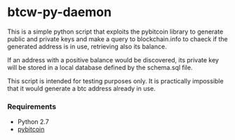 # btcw-py-daemon

This is a simple python script that exploits the pybitcoin library to generate public and private keys and make a query to blockchain.info to chaeck if the generated address is in use, retrieving also its balance.

If an address with a positive balance would be discovered, its private key will be stored in a local database defined by the schema.sql file.

This script is intended for testing purposes only. It is practically impossible that it would generate a btc address already in use.

### Requirements
- Python 2.7
- [pybitcoin](https://github.com/blockstack/pybitcoin)
